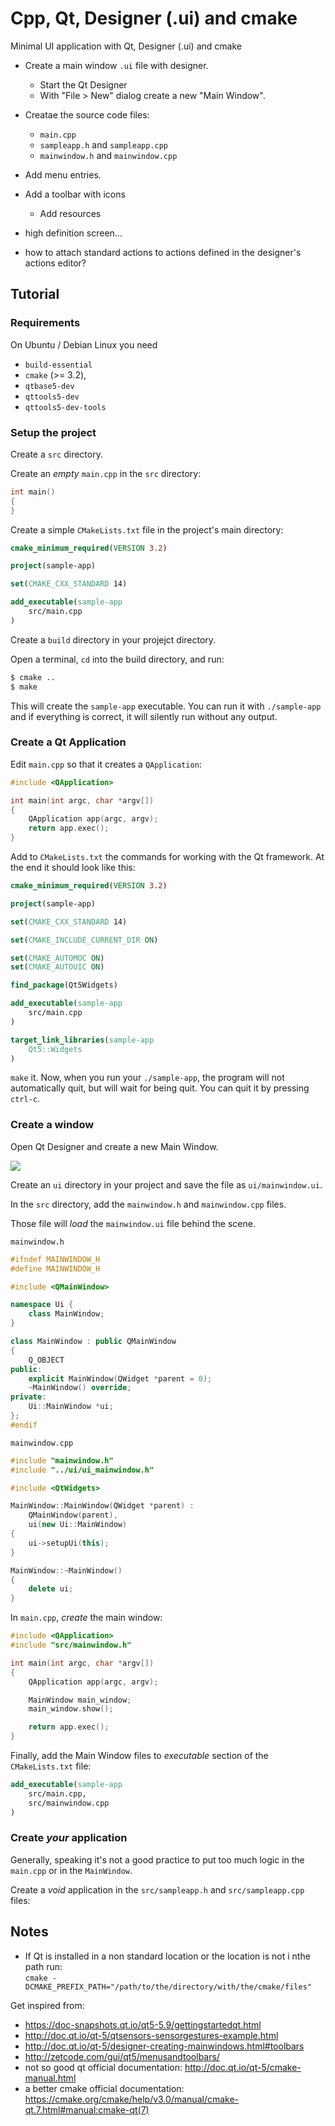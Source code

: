 # Cpp, Qt, Designer (.ui) and cmake

Minimal UI application with Qt, Designer (.ui) and cmake

- Create a main window `.ui` file with designer.
  - Start the Qt Designer
  - With "File > New" dialog create a new "Main Window".
- Creatae the source code files:
  - `main.cpp`
  - `sampleapp.h` and `sampleapp.cpp`
  - `mainwindow.h` and `mainwindow.cpp`

- Add menu entries.
- Add a toolbar with icons
  - Add resources
- high definition screen...
- how to attach standard actions to actions defined in the designer's actions editor?
 
## Tutorial

### Requirements

On Ubuntu / Debian Linux you need

- `build-essential`
- `cmake` (>= 3.2),
- `qtbase5-dev`
- `qttools5-dev`
- `qttools5-dev-tools`

### Setup the project

Create a `src` directory.

Create an _empty_ `main.cpp` in the `src` directory:

```cpp
int main()
{
}
```

Create a simple `CMakeLists.txt` file in the project's main directory:

```CMake
cmake_minimum_required(VERSION 3.2)

project(sample-app)

set(CMAKE_CXX_STANDARD 14)

add_executable(sample-app
    src/main.cpp
)
```

Create a `build` directory in your projejct directory.

Open a terminal, `cd` into the build directory, and run:

```sh
$ cmake ..
$ make
```

This will create the `sample-app` executable. You can run it with `./sample-app` and if everything is correct, it will silently run without any output.

### Create a Qt Application

Edit `main.cpp` so that it creates a `QApplication`:

```cpp
#include <QApplication>

int main(int argc, char *argv[])
{
    QApplication app(argc, argv);
    return app.exec();
}
```

Add to `CMakeLists.txt` the commands for working with the Qt framework. At the end it should look like this:

```CMake
cmake_minimum_required(VERSION 3.2)

project(sample-app)

set(CMAKE_CXX_STANDARD 14)

set(CMAKE_INCLUDE_CURRENT_DIR ON)

set(CMAKE_AUTOMOC ON)
set(CMAKE_AUTOUIC ON)

find_package(Qt5Widgets)

add_executable(sample-app
    src/main.cpp
)

target_link_libraries(sample-app
    Qt5::Widgets
)
```

`make` it. Now, when you run your `./sample-app`, the program will not automatically quit, but will wait for being quit. You can quit it by pressing `ctrl-c`.

### Create a window

Open Qt Designer and create a new Main Window.

<img src="assets/mainwindow.png" style="max-width:300px">

Create an `ui` directory in your project and save the file as `ui/mainwindow.ui`.

In the `src` directory, add the `mainwindow.h` and `mainwindow.cpp` files.

Those file will _load_ the `mainwindow.ui` file behind the scene.

`mainwindow.h`

```cpp
#ifndef MAINWINDOW_H
#define MAINWINDOW_H

#include <QMainWindow>

namespace Ui {
	class MainWindow;
}

class MainWindow : public QMainWindow
{
    Q_OBJECT
public:
	explicit MainWindow(QWidget *parent = 0);
    ~MainWindow() override;
private:
	Ui::MainWindow *ui;
};
#endif
```

`mainwindow.cpp`

```cpp
#include "mainwindow.h"
#include "../ui/ui_mainwindow.h"

#include <QtWidgets>

MainWindow::MainWindow(QWidget *parent) :
    QMainWindow(parent),
    ui(new Ui::MainWindow)
{
	ui->setupUi(this);
}

MainWindow::~MainWindow()
{
    delete ui;
}
```

In `main.cpp`, _create_ the main window:

```cpp
#include <QApplication>
#include "src/mainwindow.h"

int main(int argc, char *argv[])
{
    QApplication app(argc, argv);

    MainWindow main_window;
    main_window.show();

    return app.exec();
}
```

Finally, add the Main Window files to _executable_ section of the `CMakeLists.txt` file:

```CMake
add_executable(sample-app
    src/main.cpp,
    src/mainwindow.cpp
)
```

### Create _your_ application

Generally, speaking it's not a good practice to put too much logic in the `main.cpp` or in the `MainWindow`.

Create a _void_ application in the `src/sampleapp.h` and `src/sampleapp.cpp` files:

## Notes

- If Qt is installed in a non standard location or the location is not i nthe path run:  
  `cmake -DCMAKE_PREFIX_PATH="/path/to/the/directory/with/the/cmake/files"`

Get inspired from:

- https://doc-snapshots.qt.io/qt5-5.9/gettingstartedqt.html
- http://doc.qt.io/qt-5/qtsensors-sensorgestures-example.html
- http://doc.qt.io/qt-5/designer-creating-mainwindows.html#toolbars
- http://zetcode.com/gui/qt5/menusandtoolbars/
- not so good qt official documentation: http://doc.qt.io/qt-5/cmake-manual.html
- a better cmake official documentation: https://cmake.org/cmake/help/v3.0/manual/cmake-qt.7.html#manual:cmake-qt(7)
